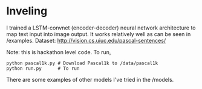 # Inveling

I trained a LSTM-convnet (encoder-decoder) neural network architecture to map text input into image output. It works relatively well as can be seen in /examples. Dataset: http://vision.cs.uiuc.edu/pascal-sentences/

Note: this is hackathon level code. To run,
```
python pascal1k.py # Download Pascal1k to /data/pascal1k
python run.py      # To run
```

There are some examples of other models I've tried in the /models.